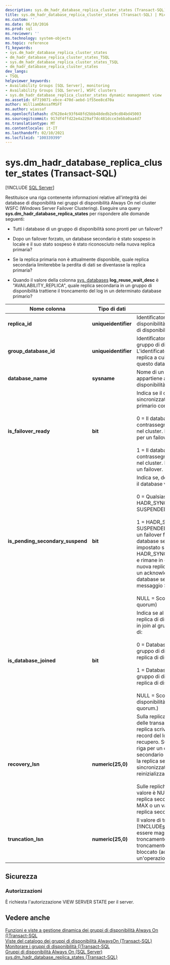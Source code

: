 ```yaml
---
description: sys.dm_hadr_database_replica_cluster_states (Transact-SQL)
title: sys.dm_hadr_database_replica_cluster_states (Transact-SQL) | Microsoft Docs
ms.custom: ''
ms.date: 06/10/2016
ms.prod: sql
ms.reviewer: ''
ms.technology: system-objects
ms.topic: reference
f1_keywords:
- sys.dm_hadr_database_replica_cluster_states
- dm_hadr_database_replica_cluster_states_TSQL
- sys.dm_hadr_database_replica_cluster_states_TSQL
- dm_hadr_database_replica_cluster_states
dev_langs:
- TSQL
helpviewer_keywords:
- Availability Groups [SQL Server], monitoring
- Availability Groups [SQL Server], WSFC clusters
- sys.dm_hadr_database_replica_cluster_states dynamic management view
ms.assetid: 6f719071-ebce-470d-aebd-1f55ee8cd70a
author: WilliamDAssafMSFT
ms.author: wiassaf
ms.openlocfilehash: d7628e4c93f648fd2bbb48dedb2e9cd84bd45003
ms.sourcegitcommit: 917df4ffd22e4a229af7dc481dcce3ebba0aa4d7
ms.translationtype: MT
ms.contentlocale: it-IT
ms.lasthandoff: 02/10/2021
ms.locfileid: "100339399"
---
```

# <a name="sysdm_hadr_database_replica_cluster_states-transact-sql"></a>sys.dm_hadr_database_replica_cluster_states (Transact-SQL)
[!INCLUDE [SQL Server](../../includes/applies-to-version/sqlserver.md)]

  Restituisce una riga contenente informazioni relative all'integrità dei database di disponibilità nei gruppi di disponibilità Always On nel cluster WSFC (Windows Server Failover Clustering). Eseguire una query **sys.dm_hadr_database_replica_states** per rispondere alle domande seguenti:  
  
-   Tutti i database di un gruppo di disponibilità sono pronti per un failover?  
  
-   Dopo un failover forzato, un database secondario è stato sospeso in locale e il suo stato sospeso è stato riconosciuto nella nuova replica primaria?  
  
-   Se la replica primaria non è attualmente disponibile, quale replica secondaria limiterebbe la perdita di dati se diventasse la replica primaria?  
  
-   Quando il valore della colonna [sys. databases](~/relational-databases/system-catalog-views/sys-databases-transact-sql.md)   **log_reuse_wait_desc** è "AVAILABILITY_REPLICA", quale replica secondaria in un gruppo di disponibilità trattiene il troncamento del log in un determinato database primario?  
   
|Nome colonna|Tipo di dati|Descrizione|  
|-----------------|---------------|-----------------|  
|**replica_id**|**uniqueidentifier**|Identificatore della replica di disponibilità all'interno del gruppo di disponibilità.|  
|**group_database_id**|**uniqueidentifier**|Identificatore del database nel gruppo di disponibilità. L'identificatore è identico su ogni replica a cui è stato aggiunto questo database.|  
|**database_name**|**sysname**|Nome di un database che appartiene al gruppo di disponibilità.|  
|**is_failover_ready**|**bit**|Indica se il database secondario è sincronizzato con il database primario corrispondente. uno di:<br /><br /> 0 = Il database non è contrassegnato come sincronizzato nel cluster. Il database non è pronto per un failover.<br /><br /> 1 = Il database non è contrassegnato come sincronizzato nel cluster. Il database è pronto per un failover.|  
|**is_pending_secondary_suspend**|**bit**|Indica se, dopo un failover forzato, il database verrà sospeso, uno di:<br /><br /> 0 = Qualsiasi stato a eccezione di HADR_SYNCHRONIZED_ SUSPENDED.<br /><br /> 1 = HADR_SYNCHRONIZED_ SUSPENDED. Al completamento di un failover forzato, ognuno dei database secondari viene impostato su HADR_SYNCHONIZED_SUSPENDED e rimane in questo stato finché la nuova replica primaria non riceverà un acknowledgement da quel database secondario per il messaggio SUSPEND.<br /><br /> NULL = Sconosciuto (senza quorum)|  
|**is_database_joined**|**bit**|Indica se al database su questa replica di disponibilità è stato unito in join al gruppo di disponibilità, uno di:<br /><br /> 0 = Database non unito in join al gruppo di disponibilità su questa replica di disponibilità.<br /><br /> 1 = Database non unito in join al gruppo di disponibilità su questa replica di disponibilità.<br /><br /> NULL = Sconosciuto (la replica di disponibilità non dispone del quorum.)|  
|**recovery_lsn**|**numeric(25,0)**|Sulla replica primaria la fine del log delle transazioni prima che la replica scriva qualsiasi nuovo record del log dopo il failover o il recupero. Sulla replica primaria la riga per un determinato database secondario conterrà il valore a cui la replica secondaria deve essere sincronizzata (ripristino e reinizializzazione).<br /><br /> Sulle repliche secondarie questo valore è NULL. Si noti che ogni replica secondaria avrà il valore MAX o un valore inferiore a cui la replica secondaria dovrà tornare.|  
|**truncation_lsn**|**numeric(25,0)**|Il valore di troncamento del log di [!INCLUDE[ssHADR](../../includes/sshadr-md.md)] che potrebbe essere maggiore dell'LSN di troncamento locale se il troncamento del log locale è bloccato (ad esempio da un'operazione di backup).|  
  
## <a name="security"></a>Sicurezza  
  
### <a name="permissions"></a>Autorizzazioni  
 È richiesta l'autorizzazione VIEW SERVER STATE per il server.  
  
## <a name="see-also"></a>Vedere anche  
 [Funzioni e viste a gestione dinamica dei gruppi di disponibilità Always On &#40;&#41;Transact-SQL ](../../relational-databases/system-dynamic-management-views/always-on-availability-groups-dynamic-management-views-functions.md)   
 [Viste del catalogo dei gruppi di disponibilità AlwaysOn &#40;Transact-SQL&#41;](../../relational-databases/system-catalog-views/always-on-availability-groups-catalog-views-transact-sql.md)   
 [Monitorare i gruppi di disponibilità &#40;&#41;Transact-SQL ](../../database-engine/availability-groups/windows/monitor-availability-groups-transact-sql.md)   
 [Gruppi di disponibilità Always On &#40;SQL Server&#41;](../../database-engine/availability-groups/windows/always-on-availability-groups-sql-server.md)   
 [sys.dm_hadr_database_replica_states &#40;Transact-SQL&#41;](../../relational-databases/system-dynamic-management-views/sys-dm-hadr-database-replica-states-transact-sql.md)  
  
  
